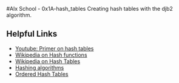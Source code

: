 #Alx School - 0x1A-hash_tables
Creating hash tables with the djb2 algorithm.

## Helpful Links
* [Youtube: Primer on hash tables](https://www.youtube.com/watch?v=MfhjkfocRR0)
* [Wikipedia on Hash functions](https://en.wikipedia.org/wiki/Hash_function)
* [Wikipedia on Hash Tables](https://en.wikipedia.org/wiki/Hash_table)
* [Hashing algorithms](http://www.cse.yorku.ca/%7Eoz/hash.html)
* [Ordered Hash Tables](http://www.phpinternalsbook.com/hashtables/basic_structure.html)

